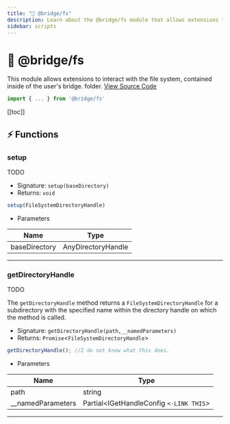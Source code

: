 ```yaml
---
title: "📄 @bridge/fs"
description: Learn about the @bridge/fs module that allows extensions to interact with the user's file system.
sidebar: scripts
---
```


# 📄 @bridge/fs

This module allows extensions to interact with the file system, contained inside of the user's bridge. folder.
[View Source Code](https://github.com/bridge-core/editor/blob/main/src/components/FileSystem/FileSystem.ts)
```js
import { ... } from '@bridge/fs'
```

[[toc]]

## ⚡ Functions

### setup

TODO

- Signature: `setup(baseDirectory)`
- Returns: `void`

```js
setup(FileSystemDirectoryHandle)
```

- Parameters

|Name         |Type              |
|-------------|------------------|
|baseDirectory|AnyDirectoryHandle|

---

### getDirectoryHandle

TODO

The `getDirectoryHandle` method returns a `FileSystemDirectoryHandle` for a subdirectory with the specified name within the directory handle on which the method is called.

- Signature: `getDirectoryHandle(path,__namedParameters)`
- Returns: `Promise`<`FileSystemDirectoryHandle`>

```js
getDirectoryHandle(); //I do not know what this does.
```

- Parameters

|Name             |Type                      |
|-----------------|--------------------------|
|path             |string                    |
|__namedParameters|Partial\<IGetHandleConfig `<-LINK THIS`>|

---